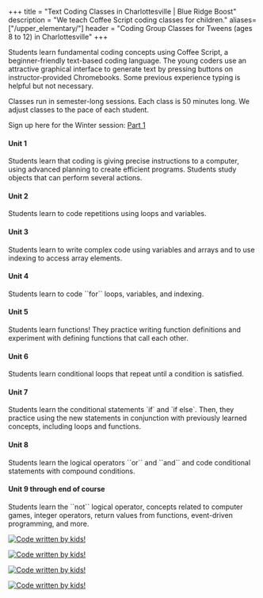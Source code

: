 +++
title = "Text Coding Classes in Charlottesville | Blue Ridge Boost"
description = "We teach Coffee Script coding classes for children."
aliases=["/upper_elementary/"]
header = "Coding Group Classes for Tweens (ages 8 to 12) in Charlottesville"
+++

<div class="container-fluid">
    <div class="row">
        <p>Students learn fundamental coding concepts using Coffee Script, a beginner-friendly text-based coding language. The young coders use an attractive graphical interface to generate text by pressing buttons on instructor-provided Chromebooks. Some previous experience typing is helpful but not necessary. </p>
        <p> Classes run in semester-long sessions. Each class is 50 minutes long. We adjust classes to the pace of each student.</p>
        Sign up here for the Winter session: <a href="https://winter-24-coffee-script-part1.cheddarup.com" class="btn-sign-up">Part 1</a>
    </div>
    <div class="row flex-column flex-md-row">
        <div class="col col-md-6 col-lg-8">
<p></p>                        
<h4> Unit 1</h4>

Students learn that coding is giving precise instructions to a computer, using advanced planning to create efficient programs. Students study objects that can perform several actions.

<h4> Unit 2</h4>

Students learn to code repetitions using loops and variables.

<h4> Unit 3</h4>

Students learn to write complex code using variables and arrays and to use indexing to access array elements.

<h4> Unit 4</h4>
Students learn to code ``for`` loops, variables, and indexing.

<h4> Unit 5</h4>
Students learn functions! They practice writing function definitions and experiment with
defining functions that call each other.

<h4> Unit 6</h4>
Students learn conditional loops that repeat until a condition is satisfied.

<h4> Unit 7 </h4>
Students learn the conditional statements `if` and `if else`. Then, they practice using the new statements in conjunction with previously learned concepts, including loops and functions.

<h4> Unit 8 </h4>
Students learn the logical operators ``or`` and ``and`` and code conditional statements with compound conditions.

<h4> Unit 9 through end of course </h4>
Students learn the ``not`` logical operator, concepts related to computer games, integer operators, return values from functions, event-driven programming, and more.
        </div>
        <div class="col col-md-6 col-lg-3">

<a href="https://www.codemonkey.com/courses/coding-adventure/"><img alt="Code written by kids!" src="/images/ca2.webp" class="img-fluid"></a><br><p></p> 
<a href="https://www.codemonkey.com/courses/coding-adventure/"><img alt="Code written by kids!" src="/images/ca6.webp" class="img-fluid"></a><br><p></p> 
<a href="https://www.codemonkey.com/courses/coding-adventure/"><img alt="Code written by kids!" src="/images/ca7.webp" class="img-fluid"></a><br><p></p> 
<a href="https://www.codemonkey.com/courses/coding-adventure/"><img alt="Code written by kids!" src="/images/ca9.webp" class="img-fluid"></a>
        </div>
    </div>
</div>

</div>
